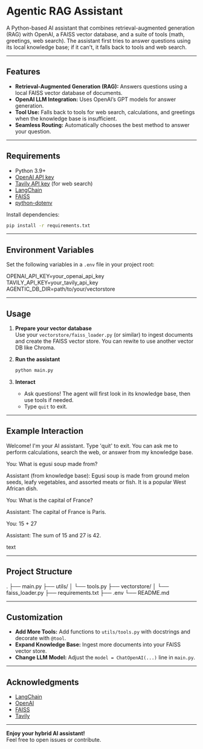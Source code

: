# Agentic RAG Assistant

A Python-based AI assistant that combines retrieval-augmented generation (RAG) with OpenAI, a FAISS vector database, and a suite of tools (math, greetings, web search). The assistant first tries to answer questions using its local knowledge base; if it can't, it falls back to tools and web search.

---

## Features

- **Retrieval-Augmented Generation (RAG):** Answers questions using a local FAISS vector database of documents.
- **OpenAI LLM Integration:** Uses OpenAI’s GPT models for answer generation.
- **Tool Use:** Falls back to tools for web search, calculations, and greetings when the knowledge base is insufficient.
- **Seamless Routing:** Automatically chooses the best method to answer your question.

---

## Requirements

- Python 3.9+
- [OpenAI API key](https://platform.openai.com/)
- [Tavily API key](https://app.tavily.com/) (for web search)
- [LangChain](https://python.langchain.com/)
- [FAISS](https://github.com/facebookresearch/faiss)
- [python-dotenv](https://pypi.org/project/python-dotenv/)

Install dependencies:

```sh
pip install -r requirements.txt
```

---

## Environment Variables

Set the following variables in a `.env` file in your project root:

OPENAI_API_KEY=your_openai_api_key
TAVILY_API_KEY=your_tavily_api_key
AGENTIC_DB_DIR=path/to/your/vectorstore

---

## Usage

1. **Prepare your vector database**  
   Use your `vectorstore/faiss_loader.py` (or similar) to ingest documents and create the FAISS vector store.
   You can rewite to use another vector DB like Chroma.

2. **Run the assistant**

   ```sh
   python main.py
   ```

3. **Interact**
   - Ask questions! The agent will first look in its knowledge base, then use tools if needed.
   - Type `quit` to exit.

---

## Example Interaction

Welcome! I'm your AI assistant. Type 'quit' to exit.
You can ask me to perform calculations, search the web, or answer from my knowledge base.

You: What is egusi soup made from?

Assistant (from knowledge base): Egusi soup is made from ground melon seeds, leafy vegetables, and assorted meats or fish. It is a popular West African dish.

You: What is the capital of France?

Assistant: The capital of France is Paris.

You: 15 + 27

Assistant: The sum of 15 and 27 is 42.

text

---

## Project Structure

.
├── main.py
├── utils/
│ └── tools.py
├── vectorstore/
│ └── faiss_loader.py
├── requirements.txt
├── .env
└── README.md

---

## Customization

- **Add More Tools:** Add functions to `utils/tools.py` with docstrings and decorate with `@tool`.
- **Expand Knowledge Base:** Ingest more documents into your FAISS vector store.
- **Change LLM Model:** Adjust the `model = ChatOpenAI(...)` line in `main.py`.

---

## Acknowledgments

- [LangChain](https://www.langchain.com/)
- [OpenAI](https://openai.com/)
- [FAISS](https://github.com/facebookresearch/faiss)
- [Tavily](https://www.tavily.com/)

---

**Enjoy your hybrid AI assistant!**  
Feel free to open issues or contribute.
